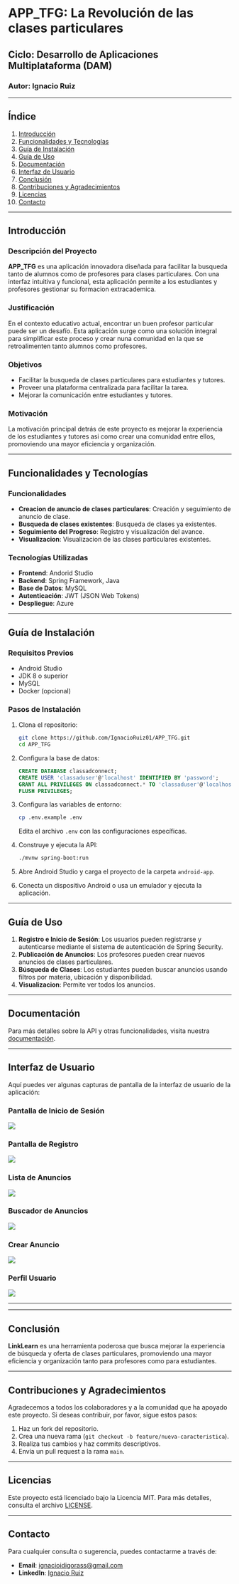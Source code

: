 # APP_TFG: La Revolución de las clases particulares

## Ciclo: Desarrollo de Aplicaciones Multiplataforma (DAM)

### Autor: Ignacio Ruiz

---

## Índice

1. [Introducción](#introducción)
2. [Funcionalidades y Tecnologías](#funcionalidades-y-tecnologías)
3. [Guía de Instalación](#guía-de-instalación)
4. [Guía de Uso](#guía-de-uso)
5. [Documentación](#documentación)
6. [Interfaz de Usuario](#interfaz-de-usuario)
7. [Conclusión](#conclusión)
8. [Contribuciones y Agradecimientos](#contribuciones-y-agradecimientos)
9. [Licencias](#licencias)
10. [Contacto](#contacto)

---

## Introducción

### Descripción del Proyecto

**APP_TFG** es una aplicación innovadora diseñada para facilitar la busqueda tanto de alumnos como de profesores para clases particulares. Con una interfaz intuitiva y funcional, esta aplicación permite a los estudiantes y profesores gestionar su formacion extracademica.

### Justificación

En el contexto educativo actual, encontrar un buen profesor particular puede ser un desafío. Esta aplicación surge como una solución integral para simplificar este proceso y crear nuna comunidad en la que se retroalimenten tanto alumnos como profesores.

### Objetivos

- Facilitar la busqueda de clases particulares para estudiantes y tutores.
- Proveer una plataforma centralizada para facilitar la tarea.
- Mejorar la comunicación entre estudiantes y tutores.

### Motivación

La motivación principal detrás de este proyecto es mejorar la experiencia de los estudiantes y tutores asi como crear una comunidad entre ellos, promoviendo una mayor eficiencia y organización.

---

## Funcionalidades y Tecnologías

### Funcionalidades

- **Creacion de anuncio de clases particulares**: Creación y seguimiento de anuncio de clase.
- **Busqueda de clases existentes**: Busqueda de clases ya existentes.
- **Seguimiento del Progreso**: Registro y visualización del avance.
- **Visualizacion**: Visualizacion de las clases particulares existentes.

### Tecnologías Utilizadas

- **Frontend**: Andorid Studio
- **Backend**: Spring Framework, Java
- **Base de Datos**: MySQL
- **Autenticación**: JWT (JSON Web Tokens)
- **Despliegue**: Azure

---

## Guía de Instalación

### Requisitos Previos

- Android Studio
- JDK 8 o superior
- MySQL
- Docker (opcional)

### Pasos de Instalación

1. Clona el repositorio:

    ```bash
    git clone https://github.com/IgnacioRuiz01/APP_TFG.git
    cd APP_TFG
    ```

2. Configura la base de datos:

    ```sql
    CREATE DATABASE classadconnect;
    CREATE USER 'classaduser'@'localhost' IDENTIFIED BY 'password';
    GRANT ALL PRIVILEGES ON classadconnect.* TO 'classaduser'@'localhost';
    FLUSH PRIVILEGES;
    ```

3. Configura las variables de entorno:

    ```bash
    cp .env.example .env
    ```

    Edita el archivo `.env` con las configuraciones específicas.

4. Construye y ejecuta la API:

    ```bash
    ./mvnw spring-boot:run
    ```

5. Abre Android Studio y carga el proyecto de la carpeta `android-app`.
6. Conecta un dispositivo Android o usa un emulador y ejecuta la aplicación.


---

## Guía de Uso

1. **Registro e Inicio de Sesión**: Los usuarios pueden registrarse y autenticarse mediante el sistema de autenticación de Spring Security.
2. **Publicación de Anuncios**: Los profesores pueden crear nuevos anuncios de clases particulares.
3. **Búsqueda de Clases**: Los estudiantes pueden buscar anuncios usando filtros por materia, ubicación y disponibilidad.
4. **Visualizacion**: Permite ver todos los anuncios.


---

## Documentación

Para más detalles sobre la API y otras funcionalidades, visita nuestra [documentación](https://github.com/IgnacioRuiz01/API_TFG).

---

## Interfaz de Usuario


Aquí puedes ver algunas capturas de pantalla de la interfaz de usuario de la aplicación:

### Pantalla de Inicio de Sesión
![](img\LoginActivity.png)

### Pantalla de Registro
![](img\RegisterForm.png)

### Lista de Anuncios
![](img\homeFragment.png)

### Buscador de Anuncios
![](img\dashboardFragment.png)

### Crear Anuncio
![](img\createFragment.png)

### Perfil Usuario
![](img\perfilFragment.png)

---


---

## Conclusión

**LinkLearn** es una herramienta poderosa que busca mejorar la experiencia de búsqueda y oferta de clases particulares, promoviendo una mayor eficiencia y organización tanto para profesores como para estudiantes.

---

## Contribuciones y Agradecimientos

Agradecemos a todos los colaboradores y a la comunidad que ha apoyado este proyecto. Si deseas contribuir, por favor, sigue estos pasos:

1. Haz un fork del repositorio.
2. Crea una nueva rama (`git checkout -b feature/nueva-caracteristica`).
3. Realiza tus cambios y haz commits descriptivos.
4. Envía un pull request a la rama `main`.

---

## Licencias

Este proyecto está licenciado bajo la Licencia MIT. Para más detalles, consulta el archivo [LICENSE](LICENSE).

---

## Contacto

Para cualquier consulta o sugerencia, puedes contactarme a través de:

- **Email**: ignacioidigorass@gmail.com
- **LinkedIn**: [Ignacio Ruiz](https://www.linkedin.com/in/ignacio-ruiz/)

